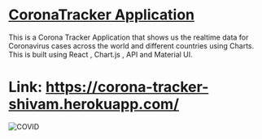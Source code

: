 # [CoronaTracker Application](https://corona-tracker-shivam.herokuapp.com/)

This is a Corona Tracker Application that shows us the realtime data for Coronavirus cases across the world and different countries using Charts.
This is built using React , Chart.js , API and Material UI.

# Link: https://corona-tracker-shivam.herokuapp.com/

![COVID](https://i.ibb.co/8sqjrxJ/covid.png)


